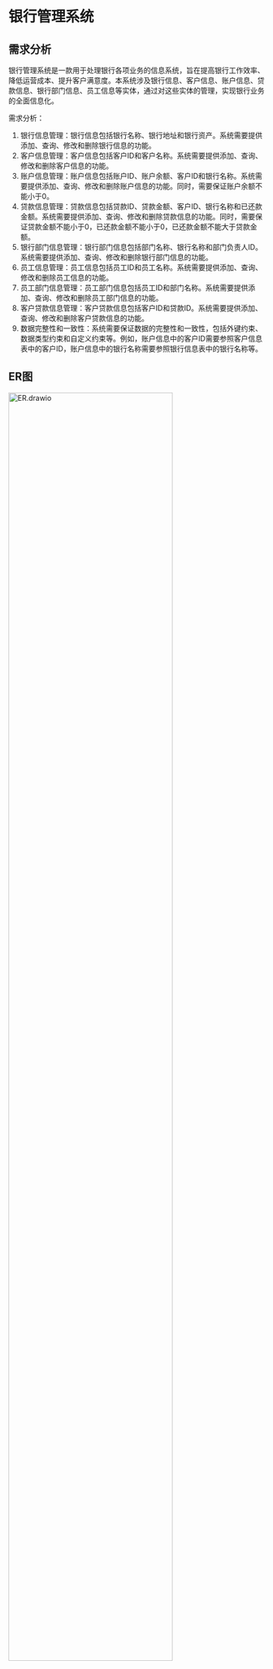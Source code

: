 # 银行管理系统

## 需求分析

银行管理系统是一款用于处理银行各项业务的信息系统，旨在提高银行工作效率、降低运营成本、提升客户满意度。本系统涉及银行信息、客户信息、账户信息、贷款信息、银行部门信息、员工信息等实体，通过对这些实体的管理，实现银行业务的全面信息化。

需求分析：

1. 银行信息管理：银行信息包括银行名称、银行地址和银行资产。系统需要提供添加、查询、修改和删除银行信息的功能。
2. 客户信息管理：客户信息包括客户ID和客户名称。系统需要提供添加、查询、修改和删除客户信息的功能。
3. 账户信息管理：账户信息包括账户ID、账户余额、客户ID和银行名称。系统需要提供添加、查询、修改和删除账户信息的功能。同时，需要保证账户余额不能小于0。
4. 贷款信息管理：贷款信息包括贷款ID、贷款金额、客户ID、银行名称和已还款金额。系统需要提供添加、查询、修改和删除贷款信息的功能。同时，需要保证贷款金额不能小于0，已还款金额不能小于0，已还款金额不能大于贷款金额。
5. 银行部门信息管理：银行部门信息包括部门名称、银行名称和部门负责人ID。系统需要提供添加、查询、修改和删除银行部门信息的功能。
6. 员工信息管理：员工信息包括员工ID和员工名称。系统需要提供添加、查询、修改和删除员工信息的功能。
7. 员工部门信息管理：员工部门信息包括员工ID和部门名称。系统需要提供添加、查询、修改和删除员工部门信息的功能。
8. 客户贷款信息管理：客户贷款信息包括客户ID和贷款ID。系统需要提供添加、查询、修改和删除客户贷款信息的功能。
9. 数据完整性和一致性：系统需要保证数据的完整性和一致性，包括外键约束、数据类型约束和自定义约束等。例如，账户信息中的客户ID需要参照客户信息表中的客户ID，账户信息中的银行名称需要参照银行信息表中的银行名称等。

## ER图

<img src="/Users/psycho/Documents/Database/lab2/ER.drawio.png" alt="ER.drawio" style="width:80%;" />





# 数据库实验报告—银行管理系统

<center><div style='height:2mm;'></div><div style="font-size:14pt;">熊习乔，PB21151828 </div></center>
<center><span style="font-family:华文楷体;font-size:9pt;line-height:9mm">USTC, 计算机科学与技术学院</span>
</center>